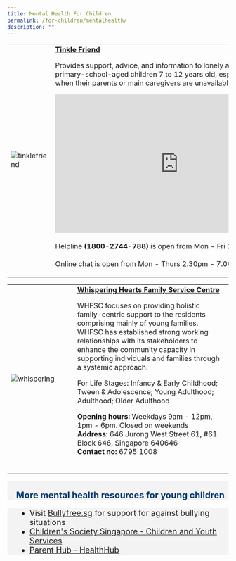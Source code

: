 ```yaml
---
title: Mental Health For Children
permalink: /for-children/mentalhealth/
description: ""
---
```

<table style="width:100%">
  <tbody><tr>
</tr><tr>
    <td style="width:30%">
      <img src="https://www.tinklefriend.sg/resources/front/template/tinklefriend/images/home-img6.png" alt="tinklefriend">
    </td>	
    <td style="width:70%">
			<b>	<a href="https://www.tinklefriend.sg/index" target="_blank">Tinkle Friend </a></b>
   <p>
			Provides support, advice, and information to lonely and distressed primary-school-aged children 7 to 12 years old, especially in situations when their parents or main caregivers are unavailable.</p><p>
			  	</p><div class="bp-youtube">
<iframe allowfullscreen="" allow="accelerometer; autoplay; clipboard-write; encrypted-media; gyroscope; picture-in-picture; web-share" frameborder="0" title="YouTube video player" src="https://www.youtube.com/embed/BIovgwYQSPI" height="315" width="560"></iframe>
			</div><br>Helpline <b>(1800-2744-788)</b> is open from Mon - Fri 2.30pm - 5pm<br><br>
Online chat is open from Mon - Thurs 2.30pm - 7.00pm
	<br><p></p><p></p></td>
  </tr></tbody></table><p></p><p></p><p></p>

<table style="width:100%">
  <tbody><tr>
</tr>
		<tr>
    <td style="width:30%">
      <img src="https://viriya.org.sg/wp-content/uploads/2017/07/WHFSC-YEC-2018-Group-e1560440356492.jpg" alt="whispering">
    </td>	
    <td style="width:70%">
      			<b>	<a href="https://viriya.org.sg/our-services/family-services/whispering-hearts-family-service-centre/" target="_blank">Whispering Hearts Family Service Centre </a></b><br>
   <p>WHFSC focuses on providing holistic family-centric support to the residents comprising mainly of young families. WHFSC has established strong working relationships with its stakeholders to enhance the community capacity in supporting individuals and families through a systemic approach. </p><p> For Life Stages: Infancy &amp; Early Childhood; Tween &amp; Adolescence; Young Adulthood; Adulthood; Older Adulthood
			</p><p>
			<b> Opening hours: </b> Weekdays 9am - 12pm, 1pm - 6pm. Closed on weekends <br>
			<b> Address:</b> 646 Jurong West Street 61, #61 Block 646, Singapore 640646 <br>
			<b> Contact no: </b> 6795 1008 <br>
    <br></p></td>
  </tr></tbody></table><p></p><p></p><p></p>
	
	


<div style="font-size:20px; font-weight: 700; color: #063970; background-color: #f3f3f3; padding: 20px 0px 0px 20px;" class="row"> More mental health resources for young children </div>
<div style="font-size:18px ;background-color: #f3f3f3; padding: 0px 25px 0px 20px;" class="row">
	<ul>
		<li>Visit <a href="https://bullyfree.sg/" target="_blank">Bullyfree.sg</a> for support for against bullying situations
		</li><li><a href="https://www.childrensociety.org.sg/services/children-and-youth-services">Children's Society Singapore - Children and Youth Services</a></li>
		<li><a href="https://www.healthhub.sg/programmes/183/parent-hub"> Parent Hub - HealthHub</a></li>
	</ul>
</div>